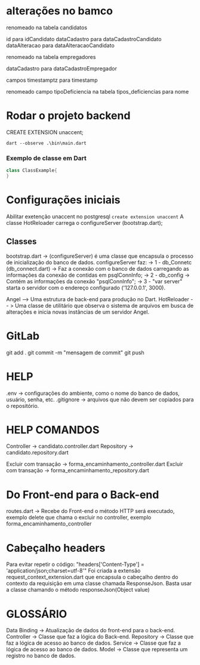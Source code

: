 # alterações no bamco

renomeado na tabela candidatos

id para idCandidato
dataCadastro para dataCadastroCandidato
dataAlteracao para dataAlteracaoCandidato

renomeado na tabela empregadores

dataCadastro para dataCadastroEmpregador

campos timestamptz para timestamp

renomeado campo tipoDeficiencia na tabela tipos_deficiencias para nome
  
  # Rodar o projeto backend
  CREATE EXTENSION unaccent;

  
  ```console
  dart --observe .\bin\main.dart
  ```

  ### Exemplo de classe em Dart
  ```dart
  class ClassExample{
  }
  ```
  
  Configurações iniciais
  ======================
  Abilitar exetenção unaccent no postgresql ```create extension unaccent```
  A classe HotReloader carrega o configureServer (bootstrap.dart);
  
  
  ## Classes
  bootstrap.dart -> (configureServer) é uma classe que encapsula o processo de inicialização do banco de dados.
  configureServer faz:
     ->  1 - db_Connetc (db_connect.dart) -> Faz a conexão com o banco de dados carregando as informações da conexão de contidas em psqlConnInfo;
     ->  2 - db_config -> Contém as informações da conexão "psqlConnInfo";
     ->  3 - "var server" starta o servidor com o endereço configurado ('127.0.0.1', 3000).
  
  Angel --> Uma estrutura de back-end para produção no Dart.
  HotReloader -- > Uma classe de utilitário que observa o sistema de arquivos em busca de alterações e inicia novas instâncias de um servidor Angel.
  
  
  # GitLab
  git add .
  git commit -m "mensagem de commit"
  git push
  
  
  HELP
  ====
  .env -> configurações do ambiente, como o nome do banco de dados, usuário, senha, etc. 
  .gitignore -> arquivos que não devem ser copiados para o repositório.
  
  
  HELP COMANDOS
  =============
  Controller -> candidato.controller.dart
  Repository -> candidato.repository.dart
  
  Excluir com transação -> forma_encaminhamento_controller.dart
  Excluir com transação -> forma_encaminhamento_repository.dart
  
  
  Do Front-end para o Back-end
  ============================
  routes.dart -> Recebe do Front-end o método HTTP será executado, exemplo delete que chama o excluir no controller, exemplo forma_encaminhamento_controller
  
  Cabeçalho headers
  =================
  Para evitar repetir o código: "headers['Content-Type'] = 'application/json;charset=utf-8'"
  Foi criada a extensão request_context_extension.dart que encapsula o cabeçalho dentro do contexto da requisição em uma classe chamada ResponseJson.
  Basta usar a classe chamando o método responseJson(Object value)
  
  
  GLOSSÁRIO
  =========
  Data Binding -> Atualização de dados do front-end para o back-end.
  Controller -> Classe que faz a lógica do Back-end.
  Repository -> Classe que faz a lógica de acesso ao banco de dados.
  Service -> Classe que faz a lógica de acesso ao banco de dados.
  Model -> Classe que representa um registro no banco de dados.
  